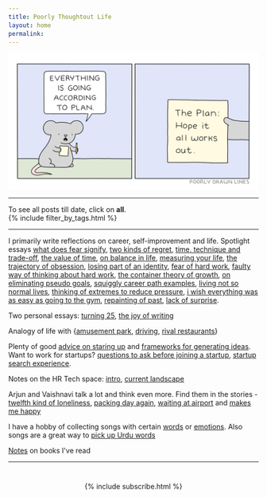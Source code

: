```yaml
---
title: Poorly Thoughtout Life
layout: home
permalink: 
---
```


<div class="image-container" style="text-align: center;">
    <img src="/images/blog.png" style="max-width:100%; display: inline-block;">
</div>
<hr>

To see all posts till date, click on <b>all</b>. <br>
{% include filter_by_tags.html %}
<hr>

I primarily write reflections on career, self-improvement and life. Spotlight essays [<u>what does fear signify</u>](/what-does-fear-signify), [<u>two kinds of regret</u>](/two-kinds-of-regret), [<u>time, technique and trade-off</u>](/time-technique-and-trade-off), [<u>the value of time</u>](/the-value-of-time), [<u>on balance in life</u>](/on-balance-in-life), [<u>measuring your life</u>](/measuring-your-life), [<u>the trajectory of obsession</u>](/the-trajectory-of-obsession), [<u>losing part of an identity</u>](/thoughts-on-losing-a-part-of-an-identity), [<u>fear of hard work</u>](/fear-of-hard-work), [<u>faulty way of thinking about hard work</u>](/faulty-way-of-thinking-about-hard-work), [<u>the container theory of growth</u>](/the-container-theory-of-growth), [<u>on eliminating pseudo goals</u>](/on-eliminating-pseudo-goals), [<u>squiggly career path examples</u>](/squiggly-career-path-examples), [<u>living not so normal lives</u>](/on-living-not-so-normal-lives), [<u>thinking of extremes to reduce pressure</u>](/thinking-of-extremes-to-reduce-pressure), [<u>i wish everything was as easy as going to the gym</u>](/i-wish-everything-was-as-easy-as-going-to-gym), [<u>repainting of past</u>](/on-the-repainting-of-past-that-happens), [<u>lack of surprise</u>](/on-the-lack-of-surprise). <br>

Two personal essays: [<u>turning 25</u>](/turning-25), [<u>the joy of writing</u>](/the-joy-of-writing)<br>

Analogy of life with {[<u>amusement park</u>](/life-and-amusement-park), [<u>driving</u>](/life-and-driving), [<u>rival restaurants</u>](/life-and-rival-restaurants)}

Plenty of good [<u>advice on staring up</u>](/advice-on-starting-up) and [<u>frameworks for generating ideas</u>](/framework-on-generating-ideas). Want to work for startups? [<u>questions to ask before joining a startup</u>](/questions-to-ask-before-joining-a-startup), [<u>startup search experience</u>](/startup-search-experience). 

Notes on the HR Tech space: [<u>intro</u>](/introduction-to-recruitment), [<u>current landscape</u>](/current-recruitment-landscape)

Arjun and Vaishnavi talk a lot and think even more. Find them in the stories - [<u>twelfth kind of loneliness</u>](/twelfth-kind-of-loneliness), [<u>packing day again</u>](/packing-day-again), [<u>waiting at airport</u>](/waiting-at-airport) and [<u>makes me happy</u>](/makes-me-happy)

I have a hobby of collecting songs with certain [<u>words</u>](/the-bollywood-project) or [<u>emotions</u>](/the-bollywood-project-2). Also songs are a great way to [<u>pick up Urdu words</u>](/learning-urdu-words-through-bollywood-songs)


[<u>Notes</u>](https://docs.google.com/document/d/111iXu16XfAF6Stgs1YBpwIKUaMApjhA8_lPJMFjGaQA/edit?usp=sharing) on books I've read

<hr>
<div style="margin-top:40px">
<center>
    {% include subscribe.html %}
</center>
</div>
<div style="margin-bottom:40px">
</div>


<!-- {%- assign total_words = 0 -%}
{%- for post in site.posts -%}
    {%- assign words = post.content | strip_html | strip_newlines | split: " " | size -%}
    {%- assign total_words = total_words | plus: words -%}
{%- endfor -%}

Total words written: {{ total_words }} -->
